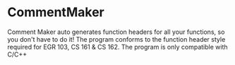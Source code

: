 # CommentMaker
 Comment Maker auto generates function headers for all your functions, so you don't have to do it! The program conforms to the function header style required for EGR 103, CS 161 & CS 162. The program is only compatible with C/C++

